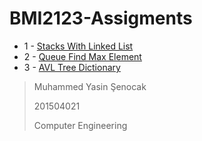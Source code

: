 # BMI2123-Assigments

- 1 - [Stacks With Linked List](https://github.com/mysCod3r/BMI2123-Assigments/tree/master/cpp-stacks-with-linked-list)
- 2 - [Queue Find Max Element](https://github.com/mysCod3r/BMI2123-Assigments/tree/master/cpp-queue-find-max-element)
- 3 - [AVL Tree Dictionary](https://github.com/mysCod3r/BMI2123-Assigments/tree/master/cpp-avl-tree-dictionary)

>Muhammed Yasin Şenocak
>
>201504021
>
>Computer Engineering
